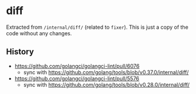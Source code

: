 # diff

Extracted from `/internal/diff/` (related to `fixer`).
This is just a copy of the code without any changes.

## History

- https://github.com/golangci/golangci-lint/pull/6076
  - sync with https://github.com/golang/tools/blob/v0.37.0/internal/diff/
- https://github.com/golangci/golangci-lint/pull/5576
  - sync with https://github.com/golang/tools/blob/v0.28.0/internal/diff/

